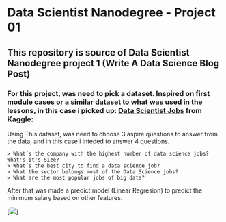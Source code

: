 # Data Scientist Nanodegree - Project 01

## This repository is source of Data Scientist Nanodegree project 1 (Write A Data Science Blog Post)

### For this project, was need to pick a dataset. Inspired on first module cases or a similar dataset to what was used in the lessons, in this case i picked up: [Data Scientist Jobs](https://www.kaggle.com/andrewmvd/data-scientist-jobs) from Kaggle:

Using This dataset, was need to choose 3 aspire questions to answer from the data, and in this case i inteded to answer 4 questions.

    > What’s the company with the highest number of data science jobs? What's it's Size?
    > What’s the best city to find a data science job?
    > What the sector belongs most of the Data Science jobs?
    > What are the most popular jobs of big data?

After that  was made a predict model (Linear Regresion) to predict the minimum salary based on other features.


[![](https://intellipaat.com/blog/wp-content/uploads/2016/11/What-is-Data-Science.docx.jpg)]




